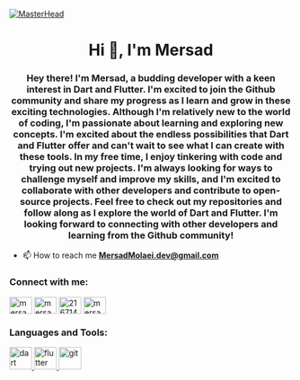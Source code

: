 [![MasterHead](https://miro.medium.com/max/828/1*vkfI4nFNheC5v0p7wzDtGg.gif)](https://rishavchanda.io)
<h1 align="center">Hi 👋, I'm Mersad</h1>
<h3 align="center">Hey there! I'm Mersad, a budding developer with a keen interest in Dart and Flutter. I'm excited to join the Github community and share my progress as I learn and grow in these exciting technologies. Although I'm relatively new to the world of coding, I'm passionate about learning and exploring new concepts. I'm excited about the endless possibilities that Dart and Flutter offer and can't wait to see what I can create with these tools. In my free time, I enjoy tinkering with code and trying out new projects. I'm always looking for ways to challenge myself and improve my skills, and I'm excited to collaborate with other developers and contribute to open-source projects. Feel free to check out my repositories and follow along as I explore the world of Dart and Flutter. I'm looking forward to connecting with other developers and learning from the Github community!</h3>

- 📫 How to reach me **MersadMolaei.dev@gmail.com**

<h3 align="left">Connect with me:</h3>
<p align="left">
<a href="https://twitter.com/mersadev" target="blank"><img align="center" src="https://raw.githubusercontent.com/rahuldkjain/github-profile-readme-generator/master/src/images/icons/Social/twitter.svg" alt="mersadev" height="30" width="40" /></a>
<a href="https://linkedin.com/in/mersad-molaei-a30017273" target="blank"><img align="center" src="https://raw.githubusercontent.com/rahuldkjain/github-profile-readme-generator/master/src/images/icons/Social/linked-in-alt.svg" alt="mersad-molaei-a30017273" height="30" width="40" /></a>
<a href="https://stackoverflow.com/users/21671476/mersad" target="blank"><img align="center" src="https://raw.githubusercontent.com/rahuldkjain/github-profile-readme-generator/master/src/images/icons/Social/stack-overflow.svg" alt="21671476/mersad" height="30" width="40" /></a>
<a href="https://instagram.com/mersad.dev" target="blank"><img align="center" src="https://raw.githubusercontent.com/rahuldkjain/github-profile-readme-generator/master/src/images/icons/Social/instagram.svg" alt="mersad.dev" height="30" width="40" /></a>
</p>

<h3 align="left">Languages and Tools:</h3>
<p align="left"> <a href="https://dart.dev" target="_blank" rel="noreferrer"> <img src="https://www.vectorlogo.zone/logos/dartlang/dartlang-icon.svg" alt="dart" width="40" height="40"/> </a> <a href="https://flutter.dev" target="_blank" rel="noreferrer"> <img src="https://www.vectorlogo.zone/logos/flutterio/flutterio-icon.svg" alt="flutter" width="40" height="40"/> </a> <a href="https://git-scm.com/" target="_blank" rel="noreferrer"> <img src="https://www.vectorlogo.zone/logos/git-scm/git-scm-icon.svg" alt="git" width="40" height="40"/> </a> </p>
